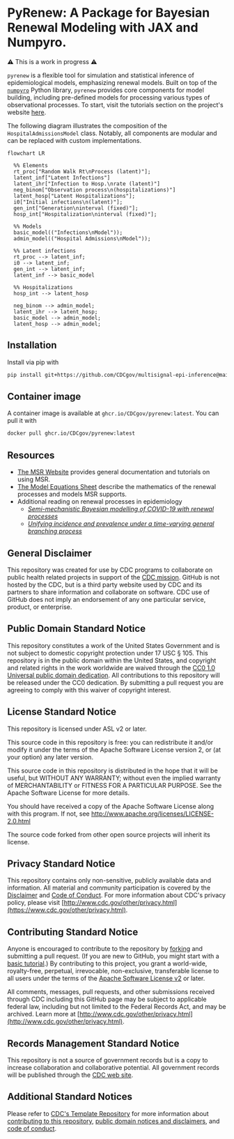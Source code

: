 # PyRenew: A Package for Bayesian Renewal Modeling with JAX and Numpyro.

⚠️ This is a work in progress ⚠️

`pyrenew` is a flexible tool for simulation and statistical inference of epidemiological models, emphasizing renewal models. Built on top of the [`numpyro`](https://num.pyro.ai/) Python library, `pyrenew` provides core components for model building, including pre-defined models for processing various types of observational processes. To start, visit the tutorials section on the project's website [here](https://cdcgov.github.io/multisignal-epi-inference/tutorials/index.html).

The following diagram illustrates the composition of the `HospitalAdmissionsModel` class. Notably, all components are modular and can be replaced with custom implementations.

```mermaid
flowchart LR

  %% Elements
  rt_proc["Random Walk Rt\nProcess (latent)"];
  latent_inf["Latent Infections"]
  latent_ihr["Infection to Hosp.\nrate (latent)"]
  neg_binom["Observation process\n(hospitalizations)"]
  latent_hosp["Latent Hospitalizations"];
  i0["Initial infections\n(latent)"];
  gen_int["Generation\ninterval (fixed)"];
  hosp_int["Hospitalization\ninterval (fixed)"];

  %% Models
  basic_model(("Infections\nModel"));
  admin_model(("Hospital Admissions\nModel"));

  %% Latent infections
  rt_proc --> latent_inf;
  i0 --> latent_inf;
  gen_int --> latent_inf;
  latent_inf --> basic_model

  %% Hospitalizations
  hosp_int --> latent_hosp

  neg_binom --> admin_model;
  latent_ihr --> latent_hosp;
  basic_model --> admin_model;
  latent_hosp --> admin_model;
```

## Installation

Install via pip with

```bash
pip install git+https://github.com/CDCgov/multisignal-epi-inference@main
```

## Container image

A container image is available at `ghcr.io/CDCgov/pyrenew:latest`. You can pull it with

```bash
docker pull ghcr.io/CDCgov/pyrenew:latest
```

## Resources

* [The MSR Website](https://cdcgov.github.io/multisignal-epi-inference/tutorials/index.html) provides general documentation and tutorials on using MSR.
* [The Model Equations Sheet](https://github.com/CDCgov/multisignal-epi-inference/blob/main/equations.md) describe the mathematics of the renewal processes and models MSR supports.
* Additional reading on renewal processes in epidemiology
  * [_Semi-mechanistic Bayesian modelling of COVID-19 with renewal processes_](https://academic.oup.com/jrsssa/article-pdf/186/4/601/54770289/qnad030.pdf)
  * [_Unifying incidence and prevalence under a time-varying general branching process_](https://link.springer.com/content/pdf/10.1007/s00285-023-01958-w.pdf)

## General Disclaimer

This repository was created for use by CDC programs to collaborate on public health related projects in support of the [CDC mission](https://www.cdc.gov/about/organization/mission.htm).  GitHub is not hosted by the CDC, but is a third party website used by CDC and its partners to share information and collaborate on software. CDC use of GitHub does not imply an endorsement of any one particular service, product, or enterprise.

## Public Domain Standard Notice

This repository constitutes a work of the United States Government and is not
subject to domestic copyright protection under 17 USC § 105. This repository is in
the public domain within the United States, and copyright and related rights in
the work worldwide are waived through the [CC0 1.0 Universal public domain dedication](https://creativecommons.org/publicdomain/zero/1.0/).
All contributions to this repository will be released under the CC0 dedication. By
submitting a pull request you are agreeing to comply with this waiver of
copyright interest.

## License Standard Notice

This repository is licensed under ASL v2 or later.

This source code in this repository is free: you can redistribute it and/or modify it under
the terms of the Apache Software License version 2, or (at your option) any
later version.

This source code in this repository is distributed in the hope that it will be useful, but WITHOUT ANY
WARRANTY; without even the implied warranty of MERCHANTABILITY or FITNESS FOR A
PARTICULAR PURPOSE. See the Apache Software License for more details.

You should have received a copy of the Apache Software License along with this
program. If not, see http://www.apache.org/licenses/LICENSE-2.0.html

The source code forked from other open source projects will inherit its license.

## Privacy Standard Notice

This repository contains only non-sensitive, publicly available data and
information. All material and community participation is covered by the
[Disclaimer](https://github.com/CDCgov/template/blob/master/DISCLAIMER.md)
and [Code of Conduct](https://github.com/CDCgov/template/blob/master/code-of-conduct.md).
For more information about CDC's privacy policy, please visit [http://www.cdc.gov/other/privacy.html](https://www.cdc.gov/other/privacy.html).

## Contributing Standard Notice

Anyone is encouraged to contribute to the repository by [forking](https://help.github.com/articles/fork-a-repo)
and submitting a pull request. (If you are new to GitHub, you might start with a
[basic tutorial](https://help.github.com/articles/set-up-git).) By contributing
to this project, you grant a world-wide, royalty-free, perpetual, irrevocable,
non-exclusive, transferable license to all users under the terms of the
[Apache Software License v2](http://www.apache.org/licenses/LICENSE-2.0.html) or
later.

All comments, messages, pull requests, and other submissions received through
CDC including this GitHub page may be subject to applicable federal law, including but not limited to the Federal Records Act, and may be archived. Learn more at [http://www.cdc.gov/other/privacy.html](http://www.cdc.gov/other/privacy.html).

## Records Management Standard Notice

This repository is not a source of government records but is a copy to increase
collaboration and collaborative potential. All government records will be
published through the [CDC web site](http://www.cdc.gov).

## Additional Standard Notices

Please refer to [CDC's Template Repository](https://github.com/CDCgov/template)
for more information about [contributing to this repository](https://github.com/CDCgov/template/blob/master/CONTRIBUTING.md),
[public domain notices and disclaimers](https://github.com/CDCgov/template/blob/master/DISCLAIMER.md),
and [code of conduct](https://github.com/CDCgov/template/blob/master/code-of-conduct.md).
